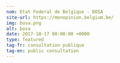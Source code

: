 ```yaml
---
nom: Etat Federal de Belgique - BOSA
site-url: https://monopinion.belgium.be/
img: bosa.png
alt: bosa
date: 2017-10-17 00:00:00 +0000
type: featured
tag-fr: consultation publique
tag-en: public consultation
---
```

